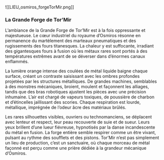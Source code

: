 
![[LIEU_osmiros_forgeTorMir.png]]

### La Grande Forge de Tor’Mir

L’ambiance de la Grande Forge de Tor’Mir est à la fois oppressante et majestueuse. Le cœur industriel du royaume d’Osmiros résonne en permanence du martèlement des marteaux pneumatiques et des rugissements des fours titanesques. La chaleur y est suffocante, irradiant des gigantesques fours à fusion où les métaux rares sont portés à des températures extrêmes avant de se déverser dans d’énormes canaux enflammés.

La lumière orange intense des coulées de métal liquide baigne chaque surface, créant un contraste saisissant avec les ombres profondes projetées par les structures métalliques. De grandes machines, semblables à des monstres mécaniques, broient, moulent et façonnent les alliages, tandis que des bras robotiques ajustent les pièces avec une précision inhumaine. L’air est chargé de vapeurs toxiques, de poussière de charbon et d’étincelles jaillissant des scories. Chaque respiration est lourde, métallique, imprégnée de l’odeur âcre des matériaux brûlés.

Les rares silhouettes visibles, ouvriers ou technomanciens, se déplacent avec lenteur et respect, leur peau recouverte de suie et de sueur. Leurs yeux brillent d’une lueur fiévreuse, hypnotisés par la danse incandescente du métal en fusion. La forge entière semble respirer comme un être vivant, pulsant au rythme des soufflets et des pistons. Tor’Mir n’est pas simplement un lieu de production, c’est un sanctuaire, où chaque morceau de métal façonné est perçu comme une prière dédiée à la grandeur mécanique d’Osmiros.
